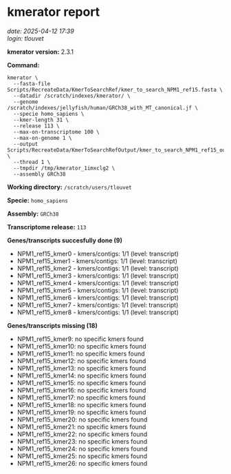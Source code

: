 # kmerator report
*date: 2025-04-12 17:39*  
*login: tlouvet*

**kmerator version:** 2.3.1

**Command:**

```
kmerator \
  --fasta-file Scripts/RecreateData/KmerToSearchRef/kmer_to_search_NPM1_ref15.fasta \
  --datadir /scratch/indexes/kmerator/ \
  --genome /scratch/indexes/jellyfish/human/GRCh38_with_MT_canonical.jf \
  --specie homo_sapiens \
  --kmer-length 31 \
  --release 113 \
  --max-on-transcriptome 100 \
  --max-on-genome 1 \
  --output Scripts/RecreateData/KmerToSearchRefOutput/kmer_to_search_NPM1_ref15_output \
  --thread 1 \
  --tmpdir /tmp/kmerator_1imxclg2 \
  --assembly GRCh38
```

**Working directory:** `/scratch/users/tlouvet`

**Specie:** `homo_sapiens`

**Assembly:** `GRCh38`

**Transcriptome release:** `113`

**Genes/transcripts succesfully done (9)**

- NPM1_ref15_kmer0 - kmers/contigs: 1/1 (level: transcript)
- NPM1_ref15_kmer1 - kmers/contigs: 1/1 (level: transcript)
- NPM1_ref15_kmer2 - kmers/contigs: 1/1 (level: transcript)
- NPM1_ref15_kmer3 - kmers/contigs: 1/1 (level: transcript)
- NPM1_ref15_kmer4 - kmers/contigs: 1/1 (level: transcript)
- NPM1_ref15_kmer5 - kmers/contigs: 1/1 (level: transcript)
- NPM1_ref15_kmer6 - kmers/contigs: 1/1 (level: transcript)
- NPM1_ref15_kmer7 - kmers/contigs: 1/1 (level: transcript)
- NPM1_ref15_kmer8 - kmers/contigs: 1/1 (level: transcript)


**Genes/transcripts missing (18)**

- NPM1_ref15_kmer9: no specific kmers found
- NPM1_ref15_kmer10: no specific kmers found
- NPM1_ref15_kmer11: no specific kmers found
- NPM1_ref15_kmer12: no specific kmers found
- NPM1_ref15_kmer13: no specific kmers found
- NPM1_ref15_kmer14: no specific kmers found
- NPM1_ref15_kmer15: no specific kmers found
- NPM1_ref15_kmer16: no specific kmers found
- NPM1_ref15_kmer17: no specific kmers found
- NPM1_ref15_kmer18: no specific kmers found
- NPM1_ref15_kmer19: no specific kmers found
- NPM1_ref15_kmer20: no specific kmers found
- NPM1_ref15_kmer21: no specific kmers found
- NPM1_ref15_kmer22: no specific kmers found
- NPM1_ref15_kmer23: no specific kmers found
- NPM1_ref15_kmer24: no specific kmers found
- NPM1_ref15_kmer25: no specific kmers found
- NPM1_ref15_kmer26: no specific kmers found
